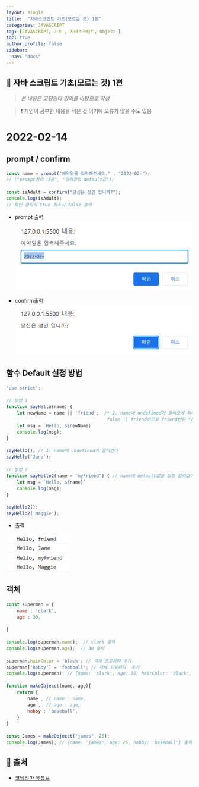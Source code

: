 ```yaml
---
layout: single
title:  "자바스크립트 기초(모르는 것) 1편"
categories: JAVASCRIPT
tag: [JAVASCRIPT, 기초 , 자바스크립트, Object ]
toc: true
author_profile: false
sidebar:
  nav: "docs"
---
```


## 🚀 자바 스크립트 기초(모르는 것) 1편

<!--Quote-->
> *본 내용은 코딩앙마 강의를 바탕으로 작성*  

> ❗ 개인이 공부한 내용을 적은 것 이기에 오류가 많을 수도 있음


# 2022-02-14

## prompt / confirm 

```jsx
const name = prompt("예약일을 입력해주세요." , "2022-02-");
// ("prompt창의 내용", "입력창의 default값");

const isAdult = confirm("당신은 성인 입니까?");
console.log(isAdult);
// 확인 클릭시 true 취소시 false 출력 
```
- prompt 출력 
![prompt.png](/assets/images/posts/2022-02-14/prompt.png)

- confirm출력 
![prompt.png](/assets/images/posts/2022-02-14/confirm.png)

## 함수 Default 설정 방법

```jsx
'use strict'; 

// 방법 1 
function sayHello(name) {
    let newName = name || 'friend';  /* 2. name에 undefined가 들어오게 되어 false가 된다 
                                      false || friend이므로 friend반환 */
    let msg = `Hello, ${newName}`
    console.log(msg);
}

sayHello(); // 1. name에 undefined가 들어간다 
sayHello('Jane');

// 방법 2 
function sayHello2(name = "myFriend") { // name에 default값을 설정 입력값이 안들어오면 myFriend로 호출
    let msg = `Hello, ${name}`
    console.log(msg);
}

sayHello2(); 
sayHello2('Maggie');
```

- 출력

![결과.png](/assets/images/posts/2022-02-14/결과.png)

## 객체

```jsx
const superman = {
    name : 'clark',
    age : 30,

}

console.log(superman.name);  // clark 출력
console.log(superman.age);  // 30 출력

superman.hairColor = 'black'; // 객체 프로퍼티 추가 
superman['hobby'] = 'football'; // 객체 프로퍼티  추가 
console.log(superman); // {name: 'clark', age: 30, hairColor: 'black', hobby: 'football'} 출력

function makeObjecct(name, age){
    return {
        name , // name : name,
        age ,  // age : age, 
        hobby : 'baseball',
    }
}

const James = makeObjecct("james", 25);
console.log(James); // {name: 'james', age: 25, hobby: 'baseball'} 출력
```



## 📑 출처 

 - [코딩앙마 유튜브](https://www.youtube.com/c/%EC%BD%94%EB%94%A9%EC%95%99%EB%A7%88) 
 